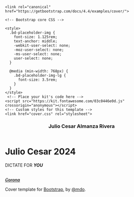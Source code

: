 <!doctype html>
<html lang="en">
  <head>
    <meta charset="utf-8">
    <meta name="viewport" content="width=device-width, initial-scale=1, shrink-to-fit=no">
    <meta name="description" content="">
    <meta name="author" content="Mark Otto, Jacob Thornton, and Bootstrap contributors">
    <meta name="generator" content="Jekyll v3.8.6">
    <title>Julio Cesar | Human</title>

    <link rel="canonical" href="https://getbootstrap.com/docs/4.4/examples/cover/">

    <!-- Bootstrap core CSS -->
<link rel="stylesheet" href="https://stackpath.bootstrapcdn.com/bootstrap/4.5.0/css/bootstrap.min.css" integrity="sha384-9aIt2nRpC12Uk9gS9baDl411NQApFmC26EwAOH8WgZl5MYYxFfc+NcPb1dKGj7Sk" crossorigin="anonymous">
<script src="https://stackpath.bootstrapcdn.com/bootstrap/4.5.0/js/bootstrap.min.js" integrity="sha384-OgVRvuATP1z7JjHLkuOU7Xw704+h835Lr+6QL9UvYjZE3Ipu6Tp75j7Bh/kR0JKI" crossorigin="anonymous"></script>


<script src="https://code.jquery.com/jquery-3.5.1.slim.min.js" integrity="sha384-DfXdz2htPH0lsSSs5nCTpuj/zy4C+OGpamoFVy38MVBnE+IbbVYUew+OrCXaRkfj" crossorigin="anonymous"></script>
<script src="https://cdn.jsdelivr.net/npm/popper.js@1.16.0/dist/umd/popper.min.js" integrity="sha384-Q6E9RHvbIyZFJoft+2mJbHaEWldlvI9IOYy5n3zV9zzTtmI3UksdQRVvoxMfooAo" crossorigin="anonymous"></script>

    <style>
      .bd-placeholder-img {
        font-size: 1.125rem;
        text-anchor: middle;
        -webkit-user-select: none;
        -moz-user-select: none;
        -ms-user-select: none;
        user-select: none;
      }

      @media (min-width: 768px) {
        .bd-placeholder-img-lg {
          font-size: 3.5rem;
        }
      }
    </style>
     <!-- Place your kit's code here -->
    <script src="https://kit.fontawesome.com/03c0446e0d.js" crossorigin="anonymous"></script>
    <!-- Custom styles for this template -->
    <link href="cover.css" rel="stylesheet">
  </head>
  <body class="text-center">
    <div class="cover-container d-flex w-100 h-100 p-3 mx-auto flex-column">
  <header class="masthead mb-auto">
    <div class="inner">
      <h3 class="masthead-brand">Julio Cesar Almanza Rivera</h3>
      <nav class="nav nav-masthead justify-content-center">
        <a class="nav-link active" href="#"><i class="far fa-smile-beam fa-2x"></i><i class="fas fa-sad-tear fa-2x"></i><i class="far fa-angry fa-2x"></i></a>  
    </div>
  </header>

  <main role="main" class="inner cover">
    <h1 class="cover-heading">Julio Cesar 2024</h1>
    <p class="lead">DICTATE FOR <b><i>YOU</i></b></p>
    <p class="lead">
      <a href="https://youtu.be/0bi1PvXCbr8?t=110" class="btn btn-lg btn-secondary"><i class="fas fa-crown fa-2x"><br/><del>Corona</del></i></a>
    </p>
  </main>

  <footer class="mastfoot mt-auto">
    <div class="inner">
      <div class="container">
<nav id="bottomnav " class="navbar navbar-fixed-bottom navbar-light text-center">
<a class="navbar-navigation" href="mailto:julioalmanza@outlook.com"><i class="fa fa-envelope-o fa-2x" aria-hidden="true"></i></a>
<a id="imdb" class="navbar-navigation" href="http://www.imdb.com/name/nm8766399/"><i class="fa fa-imdb fa-2x" aria-hidden="true"></i>
</a>
<a class="navbar-navigation" href="https://www.linkedin.com/in/julioalmanza"><i class="fa fa-linkedin fa-2x" aria-hidden="true"></i>
</a>
<a class="navbar-navigation" href="https://github.com/Clovertrebol"><i class="fa fa-github fa-2x" aria-hidden="true"></i>
<a class="navbar-navigation" href="https://instagram.com/_julio_cesar_i_"><i class="fa fa-instagram fa-2x" aria-hidden="true"></i>
<a class="navbar-navigation" href="https://www.youtube.com/watch?v=wc8MA5L_Adg"><i class="fa fa-youtube fa-2x" aria-hidden="true"></i>
<a class="navbar-navigation" href="https://www.twitch.tv/murpared"><i class="fa fa-twitch fa-2x" aria-hidden="true"></i>
<a class="navbar-navigation" href=""><i class="fa fa-paypal fa-2x" aria-hidden="true"></i>
</a>
</nav>
</div>
      <p>Cover template for <a href="https://getbootstrap.com/">Bootstrap</a>, by <a href="https://twitter.com/mdo">@mdo</a>.</p>
    </div>
  </footer>
</div>
</body>
</html>
